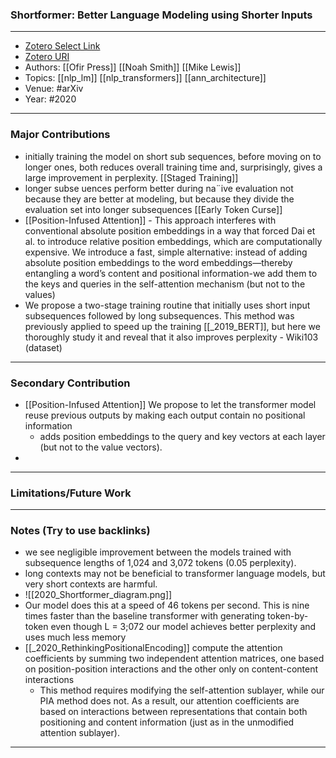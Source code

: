 ### Shortformer: Better Language Modeling using Shorter Inputs
---
- [Zotero Select Link](zotero://select/groups/2480461/items/3C6D5F88)
- [Zotero URI](https://www.zotero.org/groups/2480461/items/3C6D5F88)
- Authors: [[Ofir Press]] [[Noah Smith]] [[Mike Lewis]]
- Topics: [[nlp_lm]] [[nlp_transformers]] [[ann_architecture]]
- Venue: #arXiv
- Year: #2020
---
### Major Contributions
- initially training the model on short sub sequences, before moving on to longer ones, both reduces overall training time and, surprisingly, gives a large improvement in perplexity. [[Staged Training]]
- longer subse uences perform better during na¨ive evaluation not because they are better at modeling, but because they divide the evaluation set into longer subsequences [[Early Token Curse]]
- [[Position-Infused Attention]] - This approach interferes with conventional absolute position embeddings in a way that forced Dai et al. to introduce relative position embeddings, which are computationally expensive. We introduce a fast, simple alternative: instead of adding absolute position embeddings to the word embeddings—thereby entangling a word’s content and positional information-we add them to the keys and queries in the self-attention mechanism (but not to the values)
- We propose a two-stage training routine that initially uses short input subsequences followed by long subsequences. This method was previously applied to speed up the training [[_2019_BERT]], but here we thoroughly study it and reveal that it also improves perplexity - Wiki103 (dataset)
---
### Secondary Contribution
- [[Position-Infused Attention]] We propose to let the transformer model reuse previous outputs by making each output contain no positional information
	- adds position embeddings to the query and key vectors at each layer (but not to the value vectors).
- 
---
### Limitations/Future Work
---
### Notes (Try to use backlinks)
- we see negligible improvement between the models trained with subsequence lengths of 1,024 and 3,072 tokens (0.05 perplexity).
- long contexts may not be beneficial to transformer language models, but very short contexts are harmful.
- ![[2020_Shortformer_diagram.png]]
- Our model does this at a speed of 46 tokens per second. This is nine times faster than the baseline transformer with generating token-by-token even though L = 3;072 our model achieves better perplexity and uses much less memory
- [[_2020_RethinkingPositionalEncoding]]  compute the attention coefficients by summing two independent attention matrices, one based on position-position interactions and the other only on content-content interactions
	- This method requires modifying the self-attention sublayer, while our PIA method does not. As a result, our attention coefficients are based on interactions between representations that contain both positioning and content information (just as in the unmodified attention sublayer).
---
